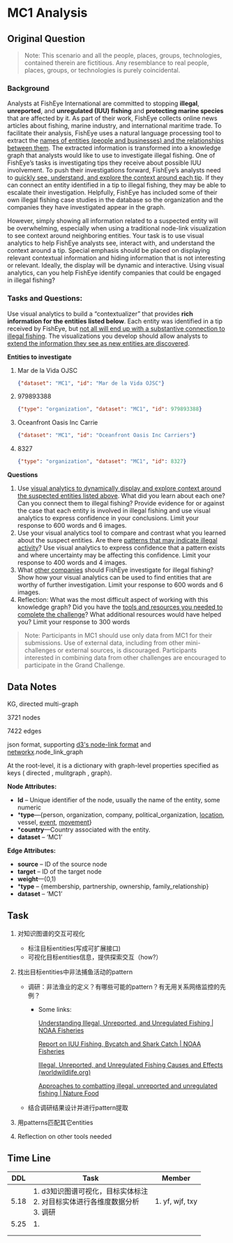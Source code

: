 # MC1 Analysis

## Original Question

> Note: This scenario and all the people, places, groups, technologies, contained therein are fictitious. Any resemblance to real people, places, groups, or technologies is purely coincidental.

### Background

Analysts at FishEye International are committed to stopping **illegal**, **unreported**, and **unregulated (IUU) fishing** and **protecting marine species** that are affected by it. As part of their work, FishEye collects online news articles about fishing, marine industry, and international maritime trade. To facilitate their analysis, FishEye uses a natural language processing tool to extract the <u>names of entities (people and businesses) and the relationships between them</u>. The extracted information is transformed into a knowledge graph that analysts would like to use to investigate illegal fishing. One of FishEye’s tasks is investigating tips they receive about possible IUU involvement. To push their investigations forward, FishEye’s analysts need to <u>quickly see, understand, and explore the context around each tip</u>. If they can connect an entity identified in a tip to illegal fishing, they may be able to escalate their investigation. Helpfully, FishEye has included some of their own illegal fishing case studies in the database so the organization and the companies they have investigated appear in the graph.

However, simply showing all information related to a suspected entity will be overwhelming, especially when using a traditional node-link visualization to see context around neighboring entities. Your task is to use visual analytics to help FishEye analysts see, interact with, and understand the context around a tip. Special emphasis should be placed on displaying relevant contextual information and hiding information that is not interesting or relevant. Ideally, the display will be dynamic and interactive. Using visual analytics, can you help FishEye identify companies that could be engaged in illegal fishing?

### Tasks and Questions:

Use visual analytics to build a “contextualizer” that provides **rich information for the entities listed below**. Each entity was identified in a tip received by FishEye, but <u>not all will end up with a substantive connection to illegal fishing</u>. The visualizations you develop should allow analysts to <u>extend the information they see as new entities are discovered</u>.

**Entities to investigate**

1. Mar de la Vida OJSC

   ```json
   {"dataset": "MC1", "id": "Mar de la Vida OJSC"}
   ```

2. 979893388

   ```json
   {"type": "organization", "dataset": "MC1", "id": 979893388}
   ```

3. Oceanfront Oasis Inc Carrie

   ```json
   {"dataset": "MC1", "id": "Oceanfront Oasis Inc Carriers"}
   ```

4. 8327

   ```json
   {"type": "organization", "dataset": "MC1", "id": 8327}
   ```

**Questions**

1. Use <u>visual analytics to dynamically display and explore context around the suspected entities listed above</u>. What did you learn about each one? Can you connect them to illegal fishing? Provide evidence for or against the case that each entity is involved in illegal fishing and use visual analytics to express confidence in your conclusions. Limit your response to 600 words and 6 images.
2. Use your visual analytics tool to compare and contrast what you learned about the suspect entities. Are there <u>patterns that may indicate illegal activity</u>? Use visual analytics to express confidence that a pattern exists and where uncertainty may be affecting this confidence. Limit your response to 400 words and 4 images.
3. What <u>other companies</u> should FishEye investigate for illegal fishing? Show how your visual analytics can be used to find entities that are worthy of further investigation. Limit your response to 600 words and 6 images.
4. Reflection: What was the most difficult aspect of working with this knowledge graph? Did you have the <u>tools and resources you needed to complete the challenge</u>? What additional resources would have helped you? Limit your response to 300 words

> Note: Participants in MC1 should use only data from MC1 for their submissions. Use of external data, including from other mini-challenges or external sources, is discouraged. Participants interested in combining data from other challenges are encouraged to participate in the Grand Challenge.



## Data Notes

KG, directed multi-graph

3721 nodes

7422 edges

json format, supporting <u>d3's node-link format</u> and  <u>networkx</u>.node_link_graph

At the root-level, it is a dictionary with graph-level properties specified as keys ( directed , mulitgraph , graph). 

**Node Attributes:**

- **Id** – Unique identifier of the node, usually the name of the entity, some numeric
- ***type**—{person, organization, company, political_organization, <u>location</u>, vessel, <u>event</u>, <u>movement</u>}
- ***country**—Country associated with the entity.
- **dataset** – ‘MC1’

**Edge Attributes:**  

- **source** – ID of the source node
- **target** – ID of the target node
- **weight**—(0,1)
- ***type** – {membership, partnership, ownership, family_relationship}
- **dataset** – ‘MC1’



## Task

1. 对知识图谱的交互可视化

   - 标注目标entities(写成可扩展接口)
   - 可视化目标entities信息，提供探索交互（how?）

2. 找出目标entities中非法捕鱼活动的pattern

   - 调研：非法渔业的定义？有哪些可能的pattern？有无用关系网络监控的先例？

     - Some links:

       [Understanding Illegal, Unreported, and Unregulated Fishing | NOAA Fisheries](https://www.fisheries.noaa.gov/insight/understanding-illegal-unreported-and-unregulated-fishing)

       [Report on IUU Fishing, Bycatch and Shark Catch | NOAA Fisheries](https://www.fisheries.noaa.gov/international/international-affairs/report-iuu-fishing-bycatch-and-shark-catch)

       [Illegal, Unreported, and Unregulated Fishing Causes and Effects (worldwildlife.org)](https://www.worldwildlife.org/threats/illegal-fishing)

       [Approaches to combatting illegal, unreported and unregulated fishing | Nature Food](https://www.nature.com/articles/s43016-020-0121-y)

   - 结合调研结果设计并进行pattern提取
   
3. 用patterns匹配其它entities

4. Reflection on other tools needed





## Time Line

| DDL  | Task                                                         | Member              |
| ---- | ------------------------------------------------------------ | ------------------- |
| 5.18 | 1. d3知识图谱可视化，目标实体标注<br>2. 对目标实体进行各维度数据分析<br>3. 调研 | 1. yf, wjf, txy<br> |
| 5.25 | 1.                                                           |                     |
|      |                                                              |                     |
|      |                                                              |                     |